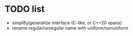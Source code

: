 # TODO list

- simplify/generalize interface (C-like, or C++20 spans)
- rename regular/unregular name with uniform/nonuniform

